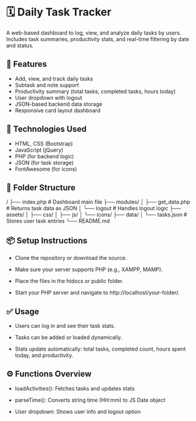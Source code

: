 # 🗓️ Daily Task Tracker

A web-based dashboard to log, view, and analyze daily tasks by users. Includes task summaries, productivity stats, and real-time filtering by date and status.

## 🚀 Features

- Add, view, and track daily tasks
- Subtask and note support
- Productivity summary (total tasks, completed tasks, hours today)
- User dropdown with logout
- JSON-based backend data storage
- Responsive card layout dashboard

## 🧱 Technologies Used

- HTML, CSS (Bootstrap)
- JavaScript (jQuery)
- PHP (for backend logic)
- JSON (for task storage)
- FontAwesome (for icons)

## 📂 Folder Structure

/
├── index.php # Dashboard main file
├── modules/
│ ├── get_data.php # Returns task data as JSON
│ └── logout # Handles logout logic
├── assets/
│ ├── css/
│ ├── js/
│ └── icons/
├── data/
│ └── tasks.json # Stores user task entries
└── README.md





##  📦 Setup Instructions
- Clone the repository or download the source.

- Make sure your server supports PHP (e.g., XAMPP, MAMP).

- Place the files in the htdocs or public folder.

- Start your PHP server and navigate to http://localhost/your-folder/.


## ✅ Usage
- Users can log in and see their task stats.

- Tasks can be added or loaded dynamically.

- Stats update automatically: total tasks, completed count, hours spent today, and productivity.

## ⚙️ Functions Overview
- loadActivities(): Fetches tasks and updates stats

- parseTime(): Converts string time (HH:mm) to JS Date object

- User dropdown: Shows user info and logout option


